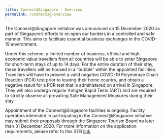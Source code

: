 ```yaml
---
title: Connect@Singapore - Overview
permalink: /connectsg/overview
---
```


The Connect@Singapore initiative was announced on 15 December 2020 as part of Singapore’s efforts to re-open our borders in a controlled and safe manner. This aims to facilitate essential business exchanges in the COVID-19 environment. 

Under this scheme, a limited number of business, official and high economic value travellers from all countries will be able to enter Singapore for short-term stays of up to 14 days. For the entire duration of their stay, these travellers will be housed in a “bubble” within the appointed facilities. Travellers will have to present a valid negative COVID-19 Polymerase Chain Reaction (PCR) test prior to leaving their home country, and obtain a negative result for a PCR test that is administered on arrival in Singapore. They will also undergo regular Antigen Rapid Tests (ART) and are required to strictly observe all prevailing Safe Management Measures during their stay. 

Appointment of the Connect@Singapore facilities is ongoing. Facility operators interested in participating in the Connect@Singapore initiative may submit their proposals through the Singapore Tourism Board no later than 31 December 2020. For more information on the application requirements, please refer to this STB [link](https://www.stb.gov.sg/content/stb/en/home-pages/connect-singapore-pilot.html#Connect@Singapore). 

